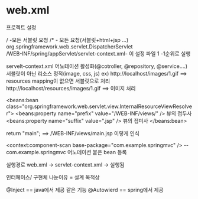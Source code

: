 # web.xml
프로젝트 설정 

<url-pattern>/ -모든 서블릿 요청
/* - 모든 요청(서블릿+html+jsp ...)
org.springframework.web.servlet.DispatcherServlet  
/WEB-INF/spring/appServlet/servlet-context.xml- 이 설정 파일
<load-on-startup>1 -1순위로 실행




servelt-context.xml
<annotation-driven /> 어노테이션 활성화(@cotroller, @repository, @service....)
<resources mapping="/resources/**" location="/resources/" />
서블릿이 아닌 리소스 정적(image, css, js)
ex) http://localhost/images/1.gif  ==> resources mapping이 없으면 서블릿으로 처리
http://localhost/resources/images/1.gif ==> 이미지 처리



<beans:bean class="org.springframework.web.servlet.view.InternalResourceViewResolver">
<beans:property name="prefix" value="/WEB-INF/views/" />
										뷰의 접두사
<beans:property name="suffix" value=".jsp" />
							뷰의 접미사
</beans:bean>

return "main";  ==>  /WEB-INF/views/main.jsp  이렇게 인식




<context:component-scan
base-package="com.example.springmvc" />
-- com.example.springmvc 어노테이션 붙은 bean 등록



실행경로
web.xml -> servlet-context.xml  -> 실행됨


인터페이스/ 구현체 나눈이유 = 설계 목적상



@Inject   == java에서 제공
같은 기능 
@Autowierd  == spring에서 제공